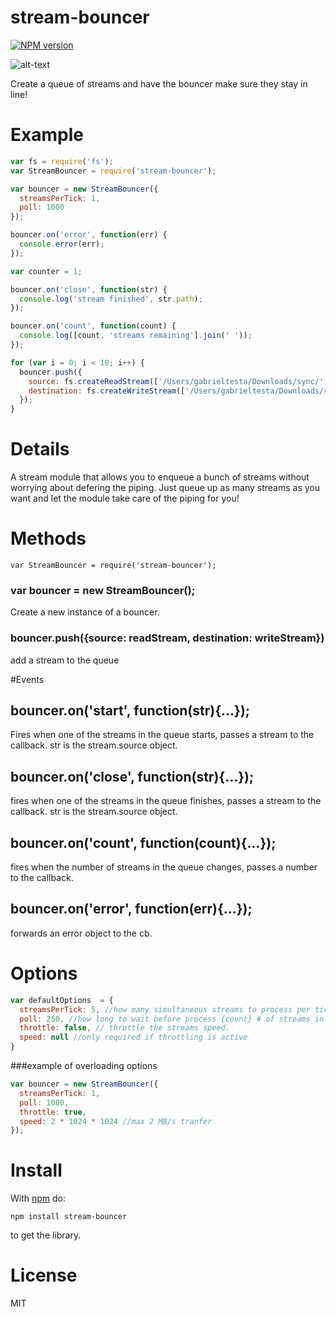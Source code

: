 # stream-bouncer
[![NPM version](https://badge.fury.io/js/stream-bouncer.svg)](http://badge.fury.io/js/stream-bouncer)

![alt-text](http://jeffreyhill.typepad.com/.a/6a00d8341d417153ef01156f3266b2970c-pi)

Create a queue of streams and have the bouncer
make sure they stay in line!

# Example

```javascript
var fs = require('fs');
var StreamBouncer = require('stream-bouncer');

var bouncer = new StreamBouncer({
  streamsPerTick: 1,
  poll: 1000
});

bouncer.on('error', function(err) {
  console.error(err);
});

var counter = 1;

bouncer.on('close', function(str) {
  console.log('stream finished', str.path);
});

bouncer.on('count', function(count) {
  console.log([count, 'streams remaining'].join(' '));
});

for (var i = 0; i < 10; i++) {
  bouncer.push({
    source: fs.createReadStream(['/Users/gabrieltesta/Downloads/sync/', i, '.mp3'].join('')),
    destination: fs.createWriteStream(['/Users/gabrieltesta/Downloads/slave/', i*counter, '.mp3'].join('')),
  });
}

```

# Details

A stream module that allows you to enqueue a bunch of streams without worrying about
defering the piping.  Just queue up as many streams as you want and let the module take
care of the piping for you!

# Methods

```
var StreamBouncer = require('stream-bouncer');
```

### var bouncer = new StreamBouncer();

Create a new instance of a bouncer.

### bouncer.push({source: readStream, destination: writeStream})
add a stream to the queue

#Events
## bouncer.on('start', function(str){...});
Fires when one of the streams in the queue starts, passes a stream to the callback.
str is the stream.source object.
## bouncer.on('close', function(str){...});
fires when one of the streams in the queue finishes, passes a stream to the callback.
str is the stream.source object.
## bouncer.on('count', function(count){...});
fires when the number of streams in the queue changes, passes a number to the callback.
## bouncer.on('error', function(err){...});
forwards an error object to the cb.

# Options
```javascript
var defaultOptions  = {
  streamsPerTick: 5, //how many simultaneous streams to process per tick
  poll: 250, //how long to wait before process {count} # of streams in ms
  throttle: false, // throttle the streams speed.
  speed: null //only required if throttling is active
}
```
###example of overloading options
```javascript
var bouncer = new StreamBouncer({
  streamsPerTick: 1,
  poll: 1000,
  throttle: true,
  speed: 2 * 1024 * 1024 //max 2 MB/s tranfer
});
```

# Install

With [npm](https://npmjs.org) do:

```
npm install stream-bouncer
```
to get the library.

# License

MIT
